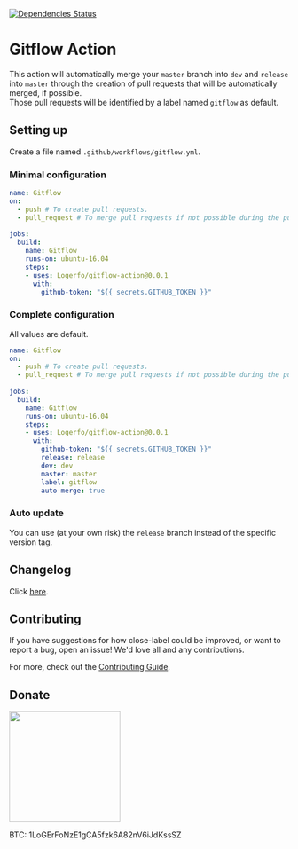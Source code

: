 [![Dependencies Status](https://david-dm.org/logerfo/gitflow-action/dev-status.svg)](https://david-dm.org/logerfo/gitflow-action?type=dev)

# Gitflow Action
This action will automatically merge your `master` branch into `dev` and `release` into `master` through the creation of pull requests that will be automatically merged, if possible.  
Those pull requests will be identified by a label named `gitflow` as default.

## Setting up
Create a file named `.github/workflows/gitflow.yml`.

### Minimal configuration
```yml
name: Gitflow
on: 
  - push # To create pull requests.
  - pull_request # To merge pull requests if not possible during the push run. Remove if `auto-merge` is `false`.
    
jobs:
  build:
    name: Gitflow
    runs-on: ubuntu-16.04
    steps:
    - uses: Logerfo/gitflow-action@0.0.1
      with:
        github-token: "${{ secrets.GITHUB_TOKEN }}"
```

### Complete configuration
All values are default.
```yml
name: Gitflow
on: 
  - push # To create pull requests.
  - pull_request # To merge pull requests if not possible during the push run. Remove if `auto-merge` is `false`.
    
jobs:
  build:
    name: Gitflow
    runs-on: ubuntu-16.04
    steps:
    - uses: Logerfo/gitflow-action@0.0.1
      with:
        github-token: "${{ secrets.GITHUB_TOKEN }}"
        release: release
        dev: dev
        master: master
        label: gitflow
        auto-merge: true
```

### Auto update
You can use (at your own risk) the `release` branch instead of the specific version tag.

## Changelog
Click [here](CHANGELOG.md).

## Contributing
If you have suggestions for how close-label could be improved, or want to report a bug, open an issue! We'd love all and any contributions.

For more, check out the [Contributing Guide](CONTRIBUTING.md).

## Donate

<img src="https://i.imgur.com/ndlBtuX.png" width="200">

BTC: 1LoGErFoNzE1gCA5fzk6A82nV6iJdKssSZ
